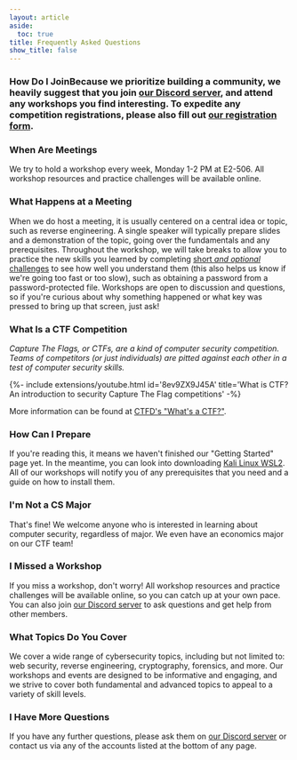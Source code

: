 ```yaml
---
layout: article
aside:
  toc: true
title: Frequently Asked Questions
show_title: false
---
```


### How Do I JoinBecause we prioritize building a community, we heavily suggest that you join [our Discord server](https://discord.gg/NUVZCumQXB), and attend any workshops you find interesting. To expedite any competition registrations, please also fill out [our registration form](https://forms.gle/zjV6hUx6UVPpHAWm7).

### When Are Meetings
We try to hold a workshop every week, Monday 1-2 PM at E2-506. All workshop resources and practice challenges will be available online.

### What Happens at a Meeting
When we do host a meeting, it is usually centered on a central idea or topic, such as reverse engineering. A single speaker will typically prepare slides and a demonstration of the topic, going over the fundamentals and any prerequisites. Throughout the workshop, we will take breaks to allow you to practice the new skills you learned by completing [short *and optional* challenges](./faqs#what-is-a-ctf-competition) to see how well you understand them (this also helps us know if we're going too fast or too slow), such as obtaining a password from a password-protected file. Workshops are open to discussion and questions, so if you're curious about why something happened or what key was pressed to bring up that screen, just ask!

### What Is a CTF Competition
*Capture The Flags, or CTFs, are a kind of computer security competition. Teams of competitors (or just individuals) are pitted against each other in a test of computer security skills.*

<div>{%- include extensions/youtube.html id='8ev9ZX9J45A' title='What is CTF? An introduction to security Capture The Flag competitions' -%}</div>

More information can be found at [CTFD's "What's a CTF?"](https://ctfd.io/whats-a-ctf/).

### How Can I Prepare
If you're reading this, it means we haven't finished our "Getting Started" page yet. In the meantime, you can look into downloading [Kali Linux WSL2](https://www.kali.org/docs/wsl/win-kex/). All of our workshops will notify you of any prerequisites that you need and a guide on how to install them.

### I'm Not a CS Major
That's fine! We welcome anyone who is interested in learning about computer security, regardless of major. We even have an economics major on our CTF team!

### I Missed a Workshop
If you miss a workshop, don't worry! All workshop resources and practice challenges will be available online, so you can catch up at your own pace. You can also join [our Discord server](https://discord.gg/NUVZCumQXB) to ask questions and get help from other members.

### What Topics Do You Cover
We cover a wide range of cybersecurity topics, including but not limited to: web security, reverse engineering, cryptography, forensics, and more. Our workshops and events are designed to be informative and engaging, and we strive to cover both fundamental and advanced topics to appeal to a variety of skill levels.

### I Have More Questions
If you have any further questions, please ask them on [our Discord server](https://discord.gg/NUVZCumQXB) or contact us via any of the accounts listed at the bottom of any page.